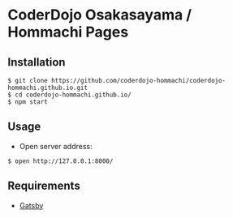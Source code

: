 # CoderDojo Osakasayama / Hommachi Pages

## Installation

```
$ git clone https://github.com/coderdojo-hommachi/coderdojo-hommachi.github.io.git
$ cd coderdojo-hommachi.github.io/
$ npm start
```

## Usage

- Open server address:

```
$ open http://127.0.0.1:8000/
```

## Requirements

- [Gatsby](https://www.gatsbyjs.org/)
